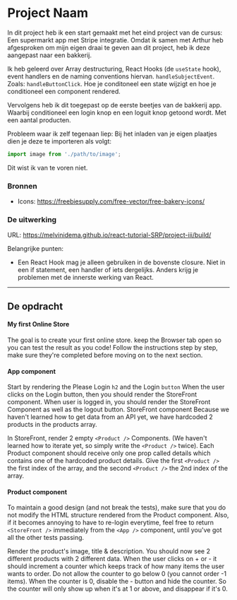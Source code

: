 # Project Naam

In dit project heb ik een start gemaakt met het eind project van de cursus: Een supermarkt app met Stripe integratie. Omdat ik samen met Arthur heb afgesproken om mijn eigen draai te geven aan dit project, heb ik deze aangepast naar een bakkerij.

Ik heb geleerd over Array destructuring, React Hooks (de `useState` hook), event handlers en de naming conventions hiervan. `handleSubjectEvent`. Zoals: `handleButtonClick`. Hoe je conditoneel een state wijzigt en hoe je conditioneel een component rendered.

Vervolgens heb ik dit toegepast op de eerste beetjes van de bakkerij app. Waarbij conditioneel een login knop en een loguit knop getoond wordt. Met een aantal producten. 

Probleem waar ik zelf tegenaan liep:
Bij het inladen van je eigen plaatjes dien je deze te importeren als volgt:
```js
import image from './path/to/image';
```
Dit wist ik van te voren niet. 

### Bronnen
- Icons: https://freebiesupply.com/free-vector/free-bakery-icons/

### De uitwerking
URL: https://melvinidema.github.io/react-tutorial-SRP/project-iii/build/

Belangrijke punten:
- Een React Hook mag je alleen gebruiken in de bovenste closure. Niet in een if statement, een handler of iets dergelijks. Anders krijg je problemen met de innerste werking van React. 

---
## De opdracht

#### My first Online Store
The goal is to create your first online store.
keep the Browser tab open so you can test the result as you code!
Follow the instructions step by step, make sure they're completed before moving on to the next section.

#### App component
Start by rendering the Please Login `h2` and the Login `button`
When the user clicks on the Login button, then you should render the StoreFront component.
When user is logged in, you should render the StoreFront Component as well as the logout button.
StoreFront component
Because we haven't learned how to get data from an API yet, we have hardcoded 2 products in the products array.

In StoreFront, render 2 empty `<Product />` Components. (We haven't learned how to iterate yet, so simply write the `<Product />` twice).
Each Product component should receive only one prop called details which contains one of the hardcoded product details. Give the first `<Product />` the first index of the array, and the second `<Product />` the 2nd index of the array.

#### Product component
To maintain a good design (and not break the tests), make sure that you do not modify the HTML structure rendered from the Product component.
Also, if it becomes annoying to have to re-login everytime, feel free to return `<StoreFront />` immediately from the `<App />` component, until you've got all the other tests passing.

Render the product's image, title & description. You should now see 2 different products with 2 different data.
When the user clicks on + or - it should increment a counter which keeps track of how many items the user wants to order.
Do not allow the counter to go below 0 (you cannot order -1 items).
When the counter is 0, disable the - button and hide the counter. So the counter will only show up when it's at 1 or above, and disappear if it's 0.

